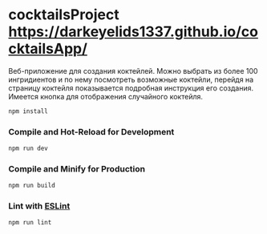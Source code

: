 # cocktailsProject  https://darkeyelids1337.github.io/cocktailsApp/

Веб-приложение для создания коктейлей. Можно выбрать из более 100 ингридиентов и по нему посмотреть возможные коктейли, перейдя на страницу коктейля показывается подробная инструкция его создания. 
Имеется кнопка для отображения случайного коктейля.



```sh
npm install
```

### Compile and Hot-Reload for Development

```sh
npm run dev
```

### Compile and Minify for Production

```sh
npm run build
```

### Lint with [ESLint](https://eslint.org/)

```sh
npm run lint
```
